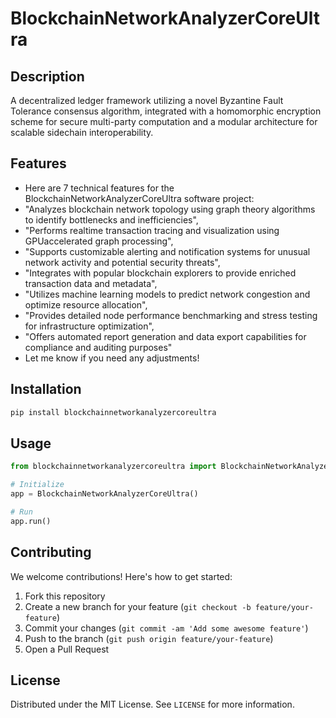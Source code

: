 # BlockchainNetworkAnalyzerCoreUltra

## Description

A decentralized ledger framework utilizing a novel Byzantine Fault Tolerance consensus algorithm, integrated with a homomorphic encryption scheme for secure multi-party computation and a modular architecture for scalable sidechain interoperability.

## Features

- Here are 7 technical features for the BlockchainNetworkAnalyzerCoreUltra software project:
- "Analyzes blockchain network topology using graph theory algorithms to identify bottlenecks and inefficiencies",
- "Performs realtime transaction tracing and visualization using GPUaccelerated graph processing",
- "Supports customizable alerting and notification systems for unusual network activity and potential security threats",
- "Integrates with popular blockchain explorers to provide enriched transaction data and metadata",
- "Utilizes machine learning models to predict network congestion and optimize resource allocation",
- "Provides detailed node performance benchmarking and stress testing for infrastructure optimization",
- "Offers automated report generation and data export capabilities for compliance and auditing purposes"
- Let me know if you need any adjustments!
## Installation

```bash
pip install blockchainnetworkanalyzercoreultra
```

## Usage

```python
from blockchainnetworkanalyzercoreultra import BlockchainNetworkAnalyzerCoreUltra

# Initialize
app = BlockchainNetworkAnalyzerCoreUltra()

# Run
app.run()
```

## Contributing

We welcome contributions! Here's how to get started:

1. Fork this repository
2. Create a new branch for your feature (`git checkout -b feature/your-feature`)
3. Commit your changes (`git commit -am 'Add some awesome feature'`)
4. Push to the branch (`git push origin feature/your-feature`)
5. Open a Pull Request

## License

Distributed under the MIT License. See `LICENSE` for more information.
